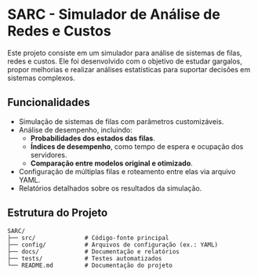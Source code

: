 # SARC - Simulador de Análise de Redes e Custos

Este projeto consiste em um simulador para análise de sistemas de filas, redes e custos. Ele foi desenvolvido com o objetivo de estudar gargalos, propor melhorias e realizar análises estatísticas para suportar decisões em sistemas complexos.

## Funcionalidades

- Simulação de sistemas de filas com parâmetros customizáveis.
- Análise de desempenho, incluindo:
  - **Probabilidades dos estados das filas**.
  - **Índices de desempenho**, como tempo de espera e ocupação dos servidores.
  - **Comparação entre modelos original e otimizado**.
- Configuração de múltiplas filas e roteamento entre elas via arquivo YAML.
- Relatórios detalhados sobre os resultados da simulação.

## Estrutura do Projeto

```plaintext
SARC/
├── src/              # Código-fonte principal
├── config/           # Arquivos de configuração (ex.: YAML)
├── docs/             # Documentação e relatórios
├── tests/            # Testes automatizados
└── README.md         # Documentação do projeto
